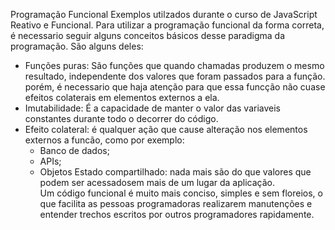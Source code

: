 Programação Funcional
Exemplos utilzados durante o curso de JavaScript Reativo e Funcional.
Para utilizar a programação funcional da forma correta, é necessario seguir alguns conceitos básicos desse paradigma da programação.
São alguns deles:
- Funções puras: São funções que quando chamadas produzem o mesmo resultado, independente dos valores que foram passados para a função.
porém, é necessario que haja atenção para que essa funcção não cuase efeitos colaterais em elementos externos a ela.
- Imutabilidade: É a capacidade de manter o valor das variaveis constantes durante todo o decorrer do código.
- Efeito colateral: é qualquer ação que cause alteração nos elementos externos a funcão, como por exemplo:
  - Banco de dados;
  - APIs;
  - Objetos
Estado compartilhado: nada mais são do que valores que podem ser acessadosem mais de um lugar da aplicação.  
Um código funcional é muito mais conciso, simples e sem floreios, o que facilita as pessoas programadoras realizarem manutenções e entender trechos
escritos por outros programadores rapidamente.

